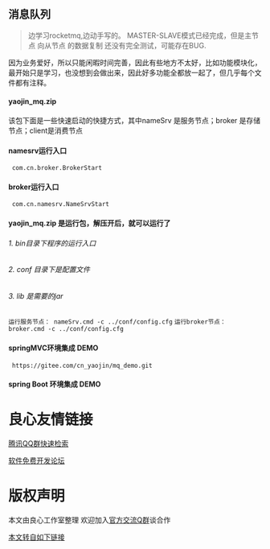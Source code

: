 ## 消息队列
> 边学习rocketmq,边动手写的。 MASTER-SLAVE模式已经完成，但是主节点 向从节点 的数据复制 还没有完全测试，可能存在BUG. 

因为业务爱好，所以只能闲暇时间完善，因此有些地方不太好，比如功能模块化，最开始只是学习，也没想到会做出来，因此好多功能全都放一起了，但几乎每个文件都有注释。

#### yaojin_mq.zip
  该包下面是一些快速启动的快捷方式，其中nameSrv 是服务节点；broker 是存储节点；client是消费节点

#### namesrv运行入口
     com.cn.broker.BrokerStart

#### broker运行入口
     com.cn.namesrv.NameSrvStart

#### yaojin_mq.zip 是运行包，解压开后，就可以运行了
 ###### 1. bin目录下程序的运行入口
 ###### 2. conf 目录下是配置文件
 ###### 3. lib 是需要的jar
 `运行服务节点： nameSrv.cmd -c ../conf/config.cfg`
 `运行broker节点：broker.cmd -c ../conf/config.cfg`
     
#### springMVC环境集成 DEMO
     https://gitee.com/cn_yaojin/mq_demo.git

#### spring Boot 环境集成 DEMO



 # 良心友情链接

[腾讯QQ群快速检索](http://u.720life.cn/s/8cf73f7c)

[软件免费开发论坛](http://u.720life.cn/s/bbb01dc0)

# 版权声明 

本文由良心工作室整理 欢迎加入[官方交流Q群](https://u.720life.cn/s/f2316816)谈合作

[本文转自如下链接](http://u.720life.cn/g/2e71d0f0a5c601172267ba20d3a43c6e644f696894aba34a2fd49b3ecd624a6fe86ca23b1d74220938f6b19bdfd185c7e82edf655feeb20ae7e1ac4157ec1232)